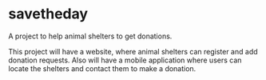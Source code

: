 # savetheday
A project to help animal shelters to get donations.

This project will have a website, where animal shelters can register and add donation requests. Also will have a mobile application where users can locate the shelters and contact them to make a donation.
